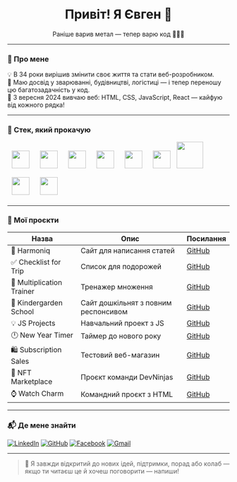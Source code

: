 <h1 align="center">Привіт! Я Євген 👋</h1>
<p align="center">Раніше варив метал — тепер варю код 👨‍💻🔥</p>

---

### 🌟 Про мене

💡 В 34 роки вирішив змінити своє життя та стати веб-розробником.  
🔧 Маю досвід у зварюванні, будівництві, логістиці — і тепер переношу цю багатозадачність у код.  
🚀 З вересня 2024 вивчаю веб: HTML, CSS, JavaScript, React — кайфую від кожного рядка!  

---

### 🔧 Стек, який прокачую


  <img src="https://cdn.jsdelivr.net/gh/devicons/devicon/icons/html5/html5-original.svg" width="40" style="margin:10px;"/>
  <img src="https://cdn.jsdelivr.net/gh/devicons/devicon/icons/css3/css3-original.svg" width="40" style="margin:10px;"/>
  <img src="https://cdn.jsdelivr.net/gh/devicons/devicon/icons/javascript/javascript-original.svg" width="40" style="margin:10px;"/>
  <img src="https://cdn.jsdelivr.net/gh/devicons/devicon/icons/react/react-original.svg" width="40" style="margin:10px;"/>
  <img src="https://cdn.jsdelivr.net/gh/devicons/devicon/icons/typescript/typescript-original.svg" width="40" style="margin:10px;"/>
  <img src="https://cdn.jsdelivr.net/gh/devicons/devicon/icons/nodejs/nodejs-original.svg" width="40" style="margin:10px;"/>
  <img src="https://cdn.jsdelivr.net/gh/devicons/devicon/icons/express/express-original-wordmark.svg" width="60"/>
  <img src="https://cdn.jsdelivr.net/gh/devicons/devicon/icons/mongodb/mongodb-original.svg" width="40" style="margin:10px;"/>
  <img src="https://cdn.jsdelivr.net/gh/devicons/devicon/icons/git/git-original.svg" width="40" style="margin:10px;"/>

---

### 🧩 Мої проєкти

| Назва | Опис | Посилання |
|------|------|-----------|
| 📄 Harmoniq | Сайт для написання статей  | [GitHub](https://github.com/Jaelouss/project-harmoniq-front-end) |
| ✅ Checklist for Trip | Список для подорожей | [GitHub](https://github.com/Jaelouss/checklist-for-trip) |
| 🔢 Multiplication Trainer | Тренажер множення | [GitHub](https://github.com/Jaelouss/trainer-multiplication-table) |
| 🧸 Kindergarden School | Сайт дошкільнят з повним респонсивом | [GitHub](https://github.com/Jaelouss/school-project) |
| 💡 JS Projects | Навчальний проект з JS| [GitHub](https://github.com/Jaelouss/js-project) |
| 🕛 New Year Timer | Таймер до нового року | [GitHub](https://github.com/Jaelouss/New-Year-Timer) |
| 🛍️ Subscription Sales | Тестовий веб-магазин | [GitHub](https://github.com/Jaelouss/subscription-sales) |
| 🧠 NFT Marketplace | Проєкт команди DevNinjas | [GitHub](https://github.com/Jaelouss/NFT-marketplace-DevNinjas) |
| ⌚ Watch Charm | Командний проєкт з HTML | [GitHub](https://github.com/Jaelouss/team-project-watch-charm) |

---

### 📬 Де мене знайти

[![LinkedIn](https://img.shields.io/badge/-LinkedIn-blue?style=flat-square&logo=linkedin&logoColor=white)](https://www.linkedin.com/in/eugen-alekseev/)
[![GitHub](https://img.shields.io/badge/-GitHub-181717?style=flat-square&logo=github&logoColor=white)](https://github.com/Jaelouss)
[![Facebook](https://img.shields.io/badge/-Facebook-1877F2?style=flat-square&logo=facebook&logoColor=white)](https://www.facebook.com/profile.php?id=100001152660992)
[![Gmail](https://img.shields.io/badge/-devilsbrother1@gmail.com-D14836?style=flat-square&logo=gmail&logoColor=white)](mailto:devilsbrother1@gmail.com)

---

> 🧠 Я завжди відкритий до нових ідей, підтримки, порад або колаб — якщо ти читаєш це й хочеш поговорити — напиши!
